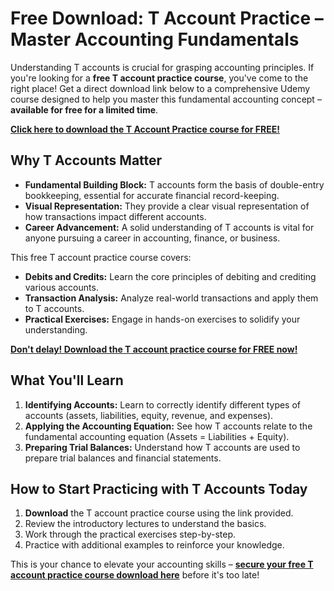 # Free Download: T Account Practice – Master Accounting Fundamentals

Understanding T accounts is crucial for grasping accounting principles. If you're looking for a **free T account practice course**, you've come to the right place! Get a direct download link below to a comprehensive Udemy course designed to help you master this fundamental accounting concept – **available for free for a limited time**.

[**Click here to download the T Account Practice course for FREE!**](https://udemywork.com/t-account-practice)

## Why T Accounts Matter

*   **Fundamental Building Block:** T accounts form the basis of double-entry bookkeeping, essential for accurate financial record-keeping.
*   **Visual Representation:** They provide a clear visual representation of how transactions impact different accounts.
*   **Career Advancement:** A solid understanding of T accounts is vital for anyone pursuing a career in accounting, finance, or business.

This free T account practice course covers:

*   **Debits and Credits:** Learn the core principles of debiting and crediting various accounts.
*   **Transaction Analysis:** Analyze real-world transactions and apply them to T accounts.
*   **Practical Exercises:** Engage in hands-on exercises to solidify your understanding.

[**Don't delay! Download the T account practice course for FREE now!**](https://udemywork.com/t-account-practice)

## What You'll Learn

1.  **Identifying Accounts:** Learn to correctly identify different types of accounts (assets, liabilities, equity, revenue, and expenses).
2.  **Applying the Accounting Equation:** See how T accounts relate to the fundamental accounting equation (Assets = Liabilities + Equity).
3.  **Preparing Trial Balances:** Understand how T accounts are used to prepare trial balances and financial statements.

## How to Start Practicing with T Accounts Today

1.  **Download** the T account practice course using the link provided.
2.  Review the introductory lectures to understand the basics.
3.  Work through the practical exercises step-by-step.
4.  Practice with additional examples to reinforce your knowledge.

This is your chance to elevate your accounting skills – **[secure your free T account practice course download here](https://udemywork.com/t-account-practice)** before it's too late!
